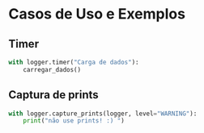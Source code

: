 # Casos de Uso e Exemplos

## Timer
```python
with logger.timer("Carga de dados"):
    carregar_dados()
```

## Captura de prints
```python
with logger.capture_prints(logger, level="WARNING"):
    print("não use prints! :) ")
```
